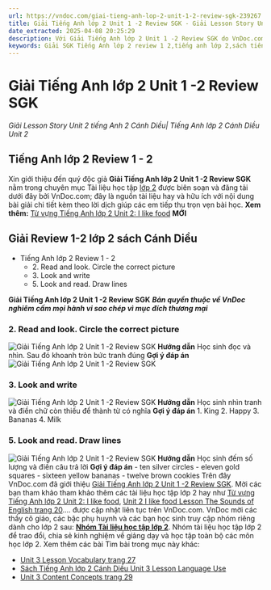 ```yaml
---
url: https://vndoc.com/giai-tieng-anh-lop-2-unit-1-2-review-sgk-239267
title: Giải Tiếng Anh lớp 2 Unit 1 -2 Review SGK - Giải Lesson Story Unit 2 tiếng Anh 2 Cánh Diều| Tiếng Anh lớp 2 Cánh Diều Unit 2 - VnDoc.com
date_extracted: 2025-04-08 20:25:29
description: Với Giải Tiếng Anh lớp 2 Unit 1 -2 Review SGK do VnDoc.com sưu tầm và đăng tải sẽ là nguồn tài liệu hữu ích cho các em nâng cao hiệu quả học tập.
keywords: Giải SGK Tiếng Anh lớp 2 review 1 2,tiếng anh lớp 2,sách tiếng anh lớp 2 review 1 2,tiếng anh lớp 2 review 1 2,giải sách tiếng anh lớp 2 review 1 2,giáo án sách tiếng anh lớp 2,giáo án sách tiếng anh lớp 2 review 1 2,sgk tiếng anh lớp 2,review 1 2,giải tiếng anh lớp 2 sách cánh diều
---
```


# Giải Tiếng Anh lớp 2 Unit 1 -2 Review SGK
 _Giải Lesson Story Unit 2 tiếng Anh 2 Cánh Diều| Tiếng Anh lớp 2 Cánh Diều Unit 2_
## Tiếng Anh lớp 2 Review 1 - 2
Xin giới thiệu đến quý độc giả **Giải Tiếng Anh lớp 2 Unit 1 -2 Review SGK** nằm trong chuyên mục Tài liệu học tập [lớp 2](<https://vndoc.com/tai-lieu-hoc-tap-lop2>) được biên soạn và đăng tải dưới đây bởi VnDoc.com; đây là nguồn tài liệu hay và hữu ích với nội dung bài giải chi tiết kèm theo lời dịch giúp các em tiếp thu trọn vẹn bài học.
**Xem thêm:** [Từ vựng Tiếng Anh lớp 2 Unit 2: I like food](<https://vndoc.com/tu-vung-tieng-anh-lop-2-unit-2-i-like-food-236258>) **MỚI**
## Giải Review 1-2 lớp 2 sách Cánh Diều
  * Tiếng Anh lớp 2 Review 1 - 2
    * 2\. Read and look. Circle the correct picture
    * 3\. Look and write
    * 5\. Look and read. Draw lines

**Giải Tiếng Anh lớp 2 Unit 1 -2 Review SGK**
 _**Bản quyền thuộc về VnDoc nghiêm cấm mọi hành vi sao chép vì mục đích thương mại**_
### 2\. Read and look. Circle the correct picture
![Giải Tiếng Anh lớp 2 Unit 1 -2 Review SGK](https://i.vdoc.vn/data/image/2021/07/31/giai-tieng-anh-lop-2-unit-1-2-review-sgk-2.png)
**Hướng dẫn**
Học sinh đọc và nhìn. Sau đó khoanh tròn bức tranh đúng
**Gợi ý đáp án**
![Giải Tiếng Anh lớp 2 Unit 1 -2 Review SGK](https://i.vdoc.vn/data/image/2021/07/31/giai-tieng-anh-lop-2-unit-1-2-review-sgk-1.png)
### 3\. Look and write
![Giải Tiếng Anh lớp 2 Unit 1 -2 Review SGK](https://i.vdoc.vn/data/image/2021/07/31/giai-tieng-anh-lop-2-unit-1-2-review-sgk-3.png)
**Hướng dẫn**
Học sinh nhìn tranh và điền chữ còn thiếu để thành từ có nghĩa
**Gợi ý đáp án**
1\. King
2\. Happy
3\. Bananas
4\. Milk
### 5\. Look and read. Draw lines
![Giải Tiếng Anh lớp 2 Unit 1 -2 Review SGK](https://i.vdoc.vn/data/image/2021/07/31/giai-tieng-anh-lop-2-unit-1-2-review-sgk-4.png)
**Hướng dẫn**
Học sinh đếm số lượng và điền câu trả lời
**Gợi ý đáp án**
\- ten silver circles
\- eleven gold squares
\- sixteen yellow bananas
\- twelve brown cookies
Trên đây VnDoc.com đã giới thiệu [Giải Tiếng Anh lớp 2 Unit 1 -2 Review SGK](<https://vndoc.com/giai-tieng-anh-lop-2-unit-1-2-review-sgk-239267>). Mời các bạn tham khảo tham khảo thêm các tài liệu học tập lớp 2 hay như [Từ vựng Tiếng Anh lớp 2 Unit 2: I like food](<https://vndoc.com/tu-vung-tieng-anh-lop-2-unit-2-i-like-food-236258>), [Unit 2 I like food Lesson The Sounds of English trang 20](<https://vndoc.com/unit-2-i-like-food-lesson-the-sounds-of-english-trang-20-239060>).... được cập nhật liên tục trên VnDoc.com.
VnDoc mời các thầy cô giáo, các bậc phụ huynh và các bạn học sinh truy cập nhóm riêng dành cho lớp 2 sau: **[Nhóm Tài liệu học tập lớp 2](</goto?u=aHR0cHM6Ly93d3cuZmFjZWJvb2suY29tL2dyb3Vwcy9UYWkubGlldS5ob2MudGFwLmxvcC4yLlZORE9DLw%3D%3D>)**. Nhóm tài liệu học tập lớp 2 để trao đổi, chia sẻ kinh nghiệm về giảng dạy và học tập toàn bộ các môn học lớp 2.
Xem thêm các bài Tìm bài trong mục này khác:
  * [Unit 3 Lesson Vocabulary trang 27](</sach-tieng-anh-lop-2-canh-dieu-unit-3-lesson-vocabulary-252997>)
  * [Sách Tiếng Anh lớp 2 Cánh Diều Unit 3 Lesson Language Use](</sach-tieng-anh-lop-2-canh-dieu-unit-3-lesson-language-use-253138>)
  * [Unit 3 Content Concepts trang 29](</sach-tieng-anh-lop-2-canh-dieu-unit-3-content-concepts-253880>)

